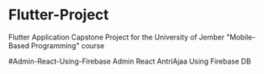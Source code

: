 # Flutter-Project
Flutter Application Capstone Project for the University of Jember "Mobile-Based Programming" course

#Admin-React-Using-Firebase
Admin React AntriAjaa Using Firebase DB
